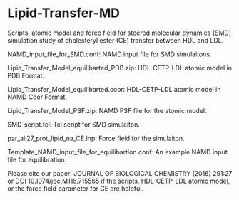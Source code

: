 # Lipid-Transfer-MD

Scripts, atomic model and force field for steered molecular dynamics (SMD) simulation study of cholesteryl ester (CE) transfer between HDL and LDL.

NAMD_input_file_for_SMD.conf: NAMD input file for SMD simulaitons.

Lipid_Transfer_Model_equilibarted_PDB.zip: HDL-CETP-LDL atomic model in PDB Format.

Lipid_Transfer_Model_equilibarted.coor: HDL-CETP-LDL atomic model in NAMD Coor Format.

Lipid_Transfer_Model_PSF.zip: NAMD PSF file for the atomic model.

SMD_script.tcl: Tcl script for SMD simulaiton.

par_all27_prot_lipid_na_CE.inp: Force field for the simulaiton.

Template_NAMD_input_file_for_equilibartion.conf: An example NAMD input file for equilibration.


Please cite our paper: JOURNAL OF BIOLOGICAL CHEMISTRY (2016) 291:27 or DOI 10.1074/jbc.M116.715565 if the scripts, HDL-CETP-LDL atomic model, or the force field parameter for CE are helpful.
